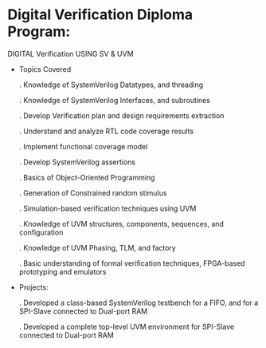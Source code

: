 # Digital Verification Diploma Program:

DIGITAL Verification USING SV & UVM

- Topics Covered

    . Knowledge of SystemVerilog Datatypes, and threading

    . Knowledge of SystemVerilog Interfaces, and subroutines

    . Develop Verification plan and design requirements extraction

    . Understand and analyze RTL code coverage results

    . Implement functional coverage model

    . Develop SystemVerilog assertions

    . Basics of Object-Oriented Programming

    . Generation of Constrained random stimulus

    . Simulation-based verification techniques using UVM

    . Knowledge of UVM structures, components, sequences, and configuration

    . Knowledge of UVM Phasing, TLM, and factory

    . Basic understanding of formal verification techniques, FPGA-based prototyping and emulators

- Projects:

    . Developed a class-based SystemVerilog testbench for a FIFO, and for a SPI-Slave connected to Dual-port RAM
    
    . Developed a complete top-level UVM environment for SPI-Slave connected to Dual-port RAM